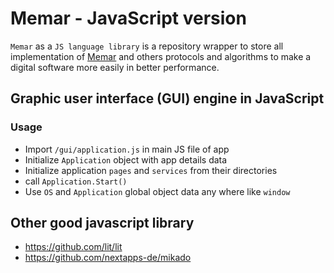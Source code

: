 # Memar - JavaScript version
`Memar` as a `JS language library` is a repository wrapper to store all implementation of [Memar](https://github.com/GeniusesGroup/memar) and others protocols and algorithms to make a digital software more easily in better performance.

## Graphic user interface (GUI) engine in JavaScript
### Usage
- Import `/gui/application.js` in main JS file of app
- Initialize `Application` object with app details data
- Initialize application `pages` and `services` from their directories
- call `Application.Start()`
- Use `OS` and `Application` global object data any where like `window`

## Other good javascript library
- https://github.com/lit/lit
- https://github.com/nextapps-de/mikado
